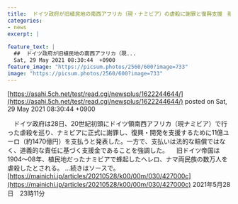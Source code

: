 ```yaml
---
title:  ドイツ政府が旧植民地の南西アフリカ（現・ナミビア）の虐殺に謝罪と復興支援　賠償は否定  
categories:
- news
excerpt: |
  
feature_text: |
  ##  ドイツ政府が旧植民地の南西アフリカ（現...
  Sat, 29 May 2021 08:30:44  +0900
feature_image: "https://picsum.photos/2560/600?image=733"
image: "https://picsum.photos/2560/600?image=733"
---
```


[https://asahi.5ch.net/test/read.cgi/newsplus/1622244644/](https://asahi.5ch.net/test/read.cgi/newsplus/1622244644/)
posted on Sat, 29 May 2021 08:30:44  +0900

<!--more-->

　ドイツ政府は28日、20世紀初頭にドイツ領南西アフリカ（現ナミビア）で行った虐殺を巡り、ナミビアに正式に謝罪し、復興・開発を支援するために11億ユーロ（約1470億円）を支払うと発表した。一方で、支払いは法的な賠償ではなく、道義的な責任に基づく支援金であることを強調した。 　旧ドイツ帝国は1904〜08年、植民地だったナミビアで蜂起したヘレロ、ナマ両民族の数万人を虐殺したとされる。 …続きはソースで。 [https://mainichi.jp/articles/20210528/k00/00m/030/427000c](https://mainichi.jp/articles/20210528/k00/00m/030/427000c) 2021年5月28日　23時11分
